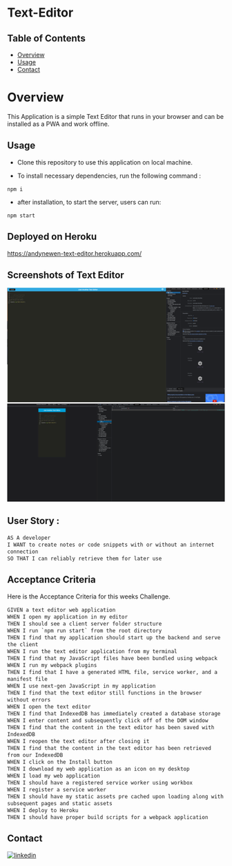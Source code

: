 # Text-Editor

## Table of Contents

- [Overview](#overview)
- [Usage](#usage)
- [Contact](#contact)

# Overview

This Application is a simple Text Editor that runs in your browser and can be installed as a PWA and work offline.


## Usage


* Clone this repository to use this application on local machine.

* To install necessary dependencies, run the following command :

```
npm i
```
* after installation, to start the server, users can run:

 ```
npm start
```

## Deployed on Heroku 
https://andynewen-text-editor.herokuapp.com/

## Screenshots of Text Editor
<img width="1080" src="/images/text editor photo 1.png">
<img width="1080" src="/images/text editor photo 2.png">


## User Story : 

```
AS A developer
I WANT to create notes or code snippets with or without an internet connection
SO THAT I can reliably retrieve them for later use

```


## Acceptance Criteria

Here is the Acceptance Criteria for this weeks Challenge.

```
GIVEN a text editor web application
WHEN I open my application in my editor
THEN I should see a client server folder structure
WHEN I run `npm run start` from the root directory
THEN I find that my application should start up the backend and serve the client
WHEN I run the text editor application from my terminal
THEN I find that my JavaScript files have been bundled using webpack
WHEN I run my webpack plugins
THEN I find that I have a generated HTML file, service worker, and a manifest file
WHEN I use next-gen JavaScript in my application
THEN I find that the text editor still functions in the browser without errors
WHEN I open the text editor
THEN I find that IndexedDB has immediately created a database storage
WHEN I enter content and subsequently click off of the DOM window
THEN I find that the content in the text editor has been saved with IndexedDB
WHEN I reopen the text editor after closing it
THEN I find that the content in the text editor has been retrieved from our IndexedDB
WHEN I click on the Install button
THEN I download my web application as an icon on my desktop
WHEN I load my web application
THEN I should have a registered service worker using workbox
WHEN I register a service worker
THEN I should have my static assets pre cached upon loading along with subsequent pages and static assets
WHEN I deploy to Heroku
THEN I should have proper build scripts for a webpack application

```

## Contact
[![linkedin](https://img.shields.io/badge/linkedin-0A66C2?style=for-the-badge&logo=linkedin&logoColor=white)](https://www.linkedin.com/in/andy-nguyen-b5b356256/)
